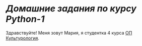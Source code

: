 # *Домашние задания по курсу Python-1*

Здравствуйте! Меня зовут Мария, я студентка 4 курса [ОП Культурология](https://www.hse.ru/ba/cultural). 
